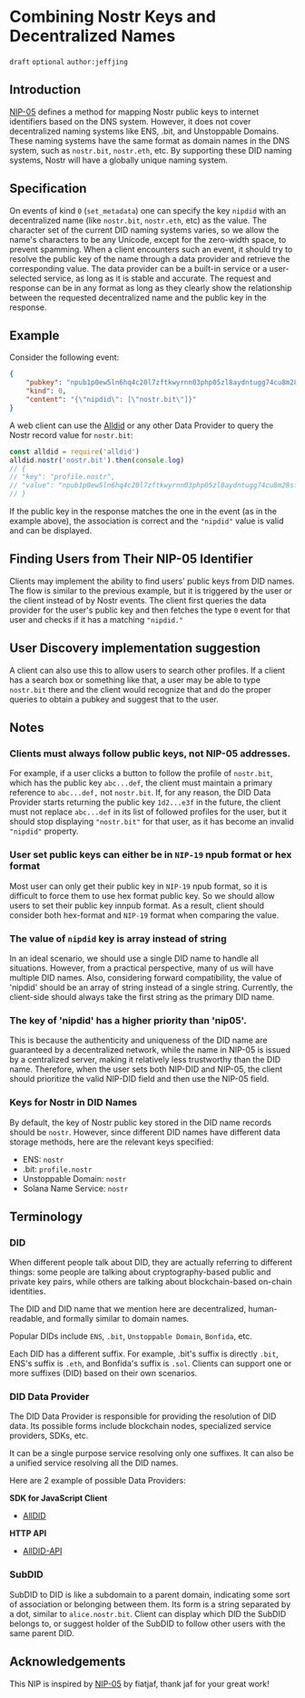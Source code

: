 
# Combining Nostr Keys and Decentralized Names
`draft` `optional` `author:jeffjing`

## Introduction
[NIP-05](https://github.com/nostr-protocol/nips/blob/master/05.md) defines a method for mapping Nostr public keys to internet identifiers based on the DNS system. However, it does not cover decentralized naming systems like ENS, .bit, and Unstoppable Domains. 
These naming systems have the same format as domain names in the DNS system, such as `nostr.bit`, `nostr.eth`, etc. 
By supporting these DID naming systems, Nostr will have a globally unique naming system.

## Specification
On events of kind `0` (`set_metadata`) one can specify the key `nipdid` with an decentralized name (like `nostr.bit`, `nostr.eth`, etc) as the value. The character set of the current DID naming systems varies, so we allow the name's characters to be any Unicode, except for the zero-width space, to prevent spamming.
When a client encounters such an event, it should try to resolve the public key of the name through a data provider and retrieve the corresponding value. 
The data provider can be a built-in service or a user-selected service, as long as it is stable and accurate. 
The request and response can be in any format as long as they clearly show the relationship between the requested decentralized name and the public key in the response.

## Example
Consider the following event:
```json
{
    "pubkey": "npub1p0ew5ln6hq4c20l7zftkwyrnn03php05zl8aydntugg74cu8m28sfk25c6",
    "kind": 0,
    "content": "{\"nipdid\": [\"nostr.bit\"]}"
}
```

A web client can use the [Alldid](https://github.com/dotbitHQ/AllDID) or any other Data Provider to query the Nostr record value for `nostr.bit`:

```javascript
const alldid = require('alldid')
alldid.nostr('nostr.bit').then(console.log)
// {
// "key": "profile.nostr",
// "value": "npub1p0ew5ln6hq4c20l7zftkwyrnn03php05zl8aydntugg74cu8m28sfk25c6"
// }
```

If the public key in the response matches the one in the event (as in the example above), the association is correct and the `"nipdid"` value is valid and can be displayed.

## Finding Users from Their NIP-05 Identifier
Clients may implement the ability to find users' public keys from DID names. The flow is similar to the previous example, but it is triggered by the user or the client instead of by Nostr events. The client first queries the data provider for the user's public key and then fetches the type `0` event for that user and checks if it has a matching `"nipdid."`

## User Discovery implementation suggestion
A client can also use this to allow users to search other profiles. If a client has a search box or something like that, a user may be able to type `nostr.bit` there and the client would recognize that and do the proper queries to obtain a pubkey and suggest that to the user.


## Notes
### Clients must always follow public keys, not NIP-05 addresses. 
For example, if a user clicks a button to follow the profile of `nostr.bit`, which has the public key `abc...def`, the client must maintain a primary reference to `abc...def,` not `nostr.bit`. If, for any reason, the DID Data Provider starts returning the public key `1d2...e3f` in the future, the client must not replace `abc...def` in its list of followed profiles for the user, but it should stop displaying `"nostr.bit"` for that user, as it has become an invalid `"nipdid"` property.

### User set public keys can either be in `NIP-19` npub format or hex format
Most user can only get their public key in `NIP-19` npub format, so it is difficult to force them to use hex format public key. So we should allow users to set their public key innpub format. As a result, client should consider both hex-format and `NIP-19` format when comparing the value.

### The value of `nipdid` key is array instead of string
In an ideal scenario, we should use a single DID name to handle all situations. However, from a practical perspective, many of us will have multiple DID names. Also, considering forward compatibility, the value of 'nipdid' should be an array of string instead of a single string. Currently, the client-side should always take the first string as the primary DID name.

### The key of 'nipdid' has a higher priority than 'nip05'.
This is because the authenticity and uniqueness of the DID name are guaranteed by a decentralized network, while the name in NIP-05 is issued by a centralized server, making it relatively less trustworthy than the DID name. 
Therefore, when the user sets both NIP-DID and NIP-05, the client should prioritize the valid NIP-DID field and then use the NIP-05 field.

### Keys for Nostr in DID Names
By default, the key of Nostr public key stored in the DID name records should be `nostr`. However, since different DID names have different data storage methods, here are the relevant keys specified:
- ENS: `nostr`
- .bit: `profile.nostr`
- Unstoppable Domain: `nostr`
- Solana Name Service: `nostr`

## Terminology

### DID
When different people talk about DID, they are actually referring to different things: some people are talking about cryptography-based public and private key pairs, while others are talking about blockchain-based on-chain identities. 

The DID and DID name that we mention here are decentralized, human-readable, and formally similar to domain names. 

Popular DIDs include `ENS`, `.bit`, `Unstoppable Domain`, `Bonfida`, etc. 

Each DID has a different suffix. For example, .bit's suffix is directly `.bit`, ENS's suffix is `.eth`, and Bonfida's suffix is `.sol`. Clients can support one or more suffixes (DID) based on their own scenarios.


### DID Data Provider
The DID Data Provider is responsible for providing the resolution of DID data. Its possible forms include blockchain nodes, specialized service providers, SDKs, etc.

It can be a single purpose service resolving only one suffixes. It can also be a unified service resolving all the DID names.

Here are 2 example of possible Data Providers:

**SDK for JavaScript Client**
- [AllDID](https://github.com/dotbitHQ/AllDID)

**HTTP API**
- [AllDID-API](https://github.com/dotbitHQ/AllDID-api)


### SubDID
SubDID to DID is like a subdomain to a parent domain, indicating some sort of association or belonging between them. Its form is a string separated by a dot, similar to `alice.nostr.bit`. Client can display which DID the SubDID belongs to, or suggest holder of the SubDID to follow other users with the same parent DID.

## Acknowledgements
This NIP is inspired by [NIP-05](https://github.com/nostr-protocol/nips/blob/master/05.md) by fiatjaf, thank jaf for your great work!
